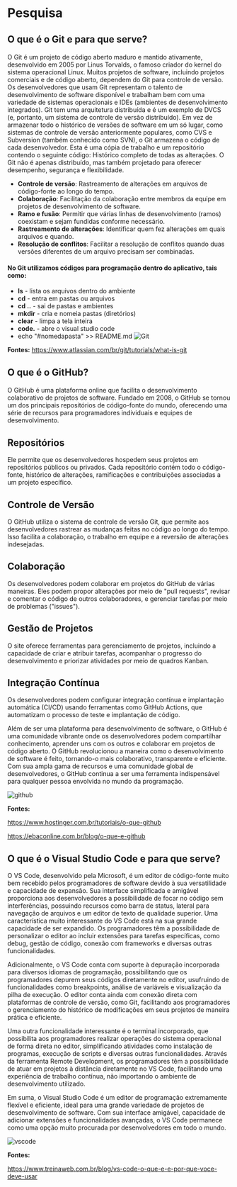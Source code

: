 # **Pesquisa**

## **O que é o Git e para que serve?**

#### 
 O Git é um projeto de código aberto maduro e mantido ativamente, desenvolvido em 2005 por Linus Torvalds, o famoso criador do kernel do sistema operacional Linux. Muitos projetos de software, incluindo projetos comerciais e de código aberto, dependem do Git para controle de versão. Os desenvolvedores que usam Git representam o talento de desenvolvimento de software disponível e trabalham bem com uma  variedade de sistemas operacionais e IDEs (ambientes de desenvolvimento integrados).  Git tem uma arquitetura distribuída e é um exemplo de DVCS (e, portanto, um sistema de controle de versão distribuído). Em vez de armazenar todo o histórico de versões de software em um só lugar, como  sistemas de controle de versão anteriormente populares, como CVS e Subversion (também conhecido como SVN), o Git armazena o código de cada desenvolvedor. Esta é uma cópia de trabalho e um repositório contendo o seguinte código: Histórico completo de todas as alterações. O Git não é apenas distribuído, mas também projetado para oferecer desempenho, segurança e flexibilidade.

- **Controle de versão**: Rastreamento de alterações em arquivos de código-fonte ao longo do tempo.
- **Colaboração**: Facilitação da colaboração entre membros da equipe em projetos de desenvolvimento de software.
- **Ramo e fusão**: Permitir que várias linhas de desenvolvimento (ramos) coexistam e sejam fundidas conforme necessário.
- **Rastreamento de alterações**: Identificar quem fez alterações em quais arquivos e quando.
- **Resolução de conflitos**: Facilitar a resolução de conflitos quando duas versões diferentes de um arquivo precisam ser combinadas.

#### No Git utilizamos códigos para programação dentro do aplicativo, tais como:

- **ls** - lista os arquivos dentro do ambiente
- **cd** - entra em pastas ou arquivos
- **cd ..** - sai de pastas e ambientes
- **mkdir** - cria e nomeia pastas (diretórios)
- **clear** - limpa a tela inteira
- **code.** - abre o visual studio code
- echo "#nomedapasta" >> README.md
![Git](https://upload.wikimedia.org/wikipedia/commons/thumb/e/e0/Git-logo.svg/1200px-Git-logo.svg.png)

**Fontes:**
<https://www.atlassian.com/br/git/tutorials/what-is-git>


## O que é o GitHub?

#### 
 O GitHub é uma plataforma online que facilita o desenvolvimento colaborativo de projetos de software. Fundado em 2008, o GitHub se tornou um dos principais repositórios de código-fonte do mundo, oferecendo uma série de recursos para programadores individuais e equipes de desenvolvimento. 

## Repositórios

 Ele permite que os desenvolvedores hospedem seus projetos em repositórios públicos ou privados. Cada repositório contém todo o código-fonte, histórico de alterações, ramificações e contribuições associadas a um projeto específico.

## Controle de Versão

 O GitHub utiliza o sistema de controle de versão Git, que permite aos desenvolvedores rastrear as mudanças feitas no código ao longo do tempo. Isso facilita a colaboração, o trabalho em equipe e a reversão de alterações indesejadas.

## Colaboração

 Os desenvolvedores podem colaborar em projetos do GitHub de várias maneiras. Eles podem propor alterações por meio de "pull requests", revisar e comentar o código de outros colaboradores, e gerenciar tarefas por meio de problemas ("issues").

## Gestão de Projetos

 O site oferece ferramentas para gerenciamento de projetos, incluindo a capacidade de criar e atribuir tarefas, acompanhar o progresso do desenvolvimento e priorizar atividades por meio de quadros Kanban.

## Integração Contínua

 Os desenvolvedores podem configurar integração contínua e implantação automática (CI/CD) usando ferramentas como GitHub Actions, que automatizam o processo de teste e implantação de código.

 Além de ser uma plataforma para desenvolvimento de software, o GitHub é uma comunidade vibrante onde os desenvolvedores podem compartilhar conhecimento, aprender uns com os outros e colaborar em projetos de código aberto. O GitHub revolucionou a maneira como o desenvolvimento de software é feito, tornando-o mais colaborativo, transparente e eficiente. Com sua ampla gama de recursos e uma comunidade global de desenvolvedores, o GitHub continua a ser uma ferramenta indispensável para qualquer pessoa envolvida no mundo da programação.

 ![github](https://1000logos.net/wp-content/uploads/2021/05/GitHub-logo.png)

 **Fontes:**
 
 <https://www.hostinger.com.br/tutoriais/o-que-github>

 <https://ebaconline.com.br/blog/o-que-e-github>


 ## O que é o Visual Studio Code e para que serve?

 O VS Code, desenvolvido pela Microsoft, é um editor de código-fonte muito bem recebido pelos programadores de software devido à sua versatilidade e capacidade de expansão. Sua interface simplificada e amigável proporciona aos desenvolvedores a possibilidade de focar no código sem interferências, possuindo recursos como barra de status, lateral para navegação de arquivos e um editor de texto de qualidade superior. Uma característica muito interessante do VS Code está na sua grande capacidade de ser expandido. Os programadores têm a possibilidade de personalizar o editor ao incluir extensões para tarefas específicas, como debug, gestão de código, conexão com frameworks e diversas outras funcionalidades.

 Adicionalmente, o VS Code conta com suporte à depuração incorporada para diversos idiomas de programação, possibilitando que os programadores depurem seus códigos diretamente no editor, usufruindo de funcionalidades como breakpoints, análise de variáveis e visualização da pilha de execução. O editor conta ainda com conexão direta com plataformas de controle de versão, como Git, facilitando aos programadores o gerenciamento do histórico de modificações em seus projetos de maneira prática e eficiente.

 Uma outra funcionalidade interessante é o terminal incorporado, que possibilita aos programadores realizar operações do sistema operacional de forma direta no editor, simplificando atividades como instalação de programas, execução de scripts e diversas outras funcionalidades. Através da ferramenta Remote Development, os programadores têm a possibilidade de atuar em projetos à distância diretamente no VS Code, facilitando uma experiência de trabalho contínua, não importando o ambiente de desenvolvimento utilizado.

 Em suma, o Visual Studio Code é um editor de programação extremamente flexível e eficiente, ideal para uma grande variedade de projetos de desenvolvimento de software. Com sua interface amigável, capacidade de adicionar extensões e funcionalidades avançadas, o VS Code permanece como uma opção muito procurada por desenvolvedores em todo o mundo.

![vscode](https://sujeitoprogramador.com/wp-content/uploads/2019/05/vscodeProd.png)

**Fontes:**

<https://www.treinaweb.com.br/blog/vs-code-o-que-e-e-por-que-voce-deve-usar>



 


